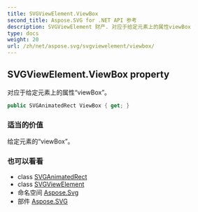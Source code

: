 ```yaml
---
title: SVGViewElement.ViewBox
second_title: Aspose.SVG for .NET API 参考
description: SVGViewElement 财产. 对应于给定元素上的属性viewBox
type: docs
weight: 20
url: /zh/net/aspose.svg/svgviewelement/viewbox/
---
```

## SVGViewElement.ViewBox property

对应于给定元素上的属性“viewBox”。

```csharp
public SVGAnimatedRect ViewBox { get; }
```

### 适当的价值

给定元素的“viewBox”。

### 也可以看看

* class [SVGAnimatedRect](../../../aspose.svg.datatypes/svganimatedrect/)
* class [SVGViewElement](../)
* 命名空间 [Aspose.Svg](../../svgviewelement/)
* 部件 [Aspose.SVG](../../../)


